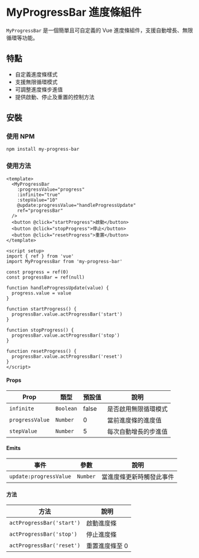 # MyProgressBar 進度條組件

`MyProgressBar` 是一個簡單且可自定義的 Vue 進度條組件，支援自動增長、無限循環等功能。

## 特點
- 自定義進度條樣式
- 支援無限循環模式
- 可調整進度條步進值
- 提供啟動、停止及重置的控制方法

## 安裝

### 使用 NPM
```bash
npm install my-progress-bar
```


### 使用方法

```
<template>
  <MyProgressBar 
    :progressValue="progress" 
    :infinite="true" 
    :stepValue="10" 
    @update:progressValue="handleProgressUpdate" 
    ref="progressBar"
  />
  <button @click="startProgress">啟動</button>
  <button @click="stopProgress">停止</button>
  <button @click="resetProgress">重置</button>
</template>

<script setup>
import { ref } from 'vue'
import MyProgressBar from 'my-progress-bar'

const progress = ref(0)
const progressBar = ref(null)

function handleProgressUpdate(value) {
  progress.value = value
}

function startProgress() {
  progressBar.value.actProgressBar('start')
}

function stopProgress() {
  progressBar.value.actProgressBar('stop')
}

function resetProgress() {
  progressBar.value.actProgressBar('reset')
}
</script>
```

#### Props

| Prop          | 類型      | 預設值 | 說明                       |
| ------------- | --------- | ------ | -------------------------- |
| `infinite`    | `Boolean` | false  | 是否啟用無限循環模式       |
| `progressValue` | `Number`  | 0      | 當前進度條的進度值         |
| `stepValue`   | `Number`  | 5      | 每次自動增長的步進值       |

#### Emits

| 事件                   | 參數    | 說明                     |
| ---------------------- | ------- | ------------------------ |
| `update:progressValue`  | `Number` | 當進度條更新時觸發此事件 |

#### 方法
| 方法                     | 說明                          |
| ------------------------ | ----------------------------- |
| `actProgressBar('start')` | 啟動進度條                    |
| `actProgressBar('stop')`  | 停止進度條                    |
| `actProgressBar('reset')` | 重置進度條至 0                |

